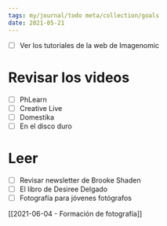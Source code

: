 ```yaml
---
tags: my/journal/todo meta/collection/goals
date: 2021-05-21
---
```

- [ ] Ver los tutoriales de la web de Imagenomic

# Revisar los videos
- [ ] PhLearn
- [ ] Creative Live
- [ ] Domestika
- [ ] En el disco duro
# Leer
- [ ] Revisar newsletter de Brooke Shaden
- [ ] El libro de Desiree Delgado
- [ ] Fotografía para jóvenes fotógrafos

[[2021-06-04 - Formación de fotografía]]
